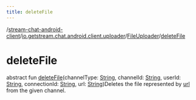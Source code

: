 ```yaml
---
title: deleteFile
---
```

/[stream-chat-android-client](../../index.md)/[io.getstream.chat.android.client.uploader](../index.md)/[FileUploader](index.md)/[deleteFile](deleteFile.md)  
  
  
  
# deleteFile  
abstract fun [deleteFile](deleteFile.md)(channelType: [String](https://kotlinlang.org/api/latest/jvm/stdlib/kotlin/-string/index.html), channelId: [String](https://kotlinlang.org/api/latest/jvm/stdlib/kotlin/-string/index.html), userId: [String](https://kotlinlang.org/api/latest/jvm/stdlib/kotlin/-string/index.html), connectionId: [String](https://kotlinlang.org/api/latest/jvm/stdlib/kotlin/-string/index.html), url: [String](https://kotlinlang.org/api/latest/jvm/stdlib/kotlin/-string/index.html))Deletes the file represented by [url](deleteFile.md) from the given channel.
